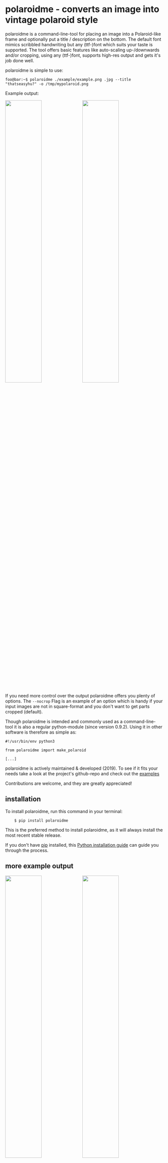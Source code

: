 polaroidme - converts an image into vintage polaroid style
==========================================================

polaroidme is a command-line-tool for placing an image into a
Polaroid-like frame and optionally put a title / description on the bottom.
The default font mimics scribbled handwriting but any (ttf-)font
which suits your taste is supported. The tool offers basic features
like auto-scaling up-/downwards and/or cropping, using any (ttf-)font,
supports high-res output and gets it's job done well.

polaroidme is simple to use:

```console
foo@bar:~$ polaroidme ./example/example.png .jpg --title "thatseasyhu?" -o /tmp/mypolaroid.png
```

Example output:

<img src="/examples/DSCF4700.polaroid.png" width="48%"></img>
<img src="/examples/DSCF6061.polaroid.jpg" width="48%"></img>


If you need more control over the output polaroidme offers you plenty of options.
The `--nocrop` Flag is an example of an option which is handy if your input images
are not in square-format and you don't want to get parts cropped (default).   


Though polaroidme is intended and commonly used as a command-line-tool it is also
a regular python-module (since version 0.9.2). Using it in other software is
therefore as simple as:

```
#!/usr/bin/env python3

from polaroidme import make_polaroid

[...]
```

polaroidme is actively maintained & developed (2019). To see if it fits
your needs take a look at the project's github-repo and check out the
[examples](https://github.com/s3h10r/polaroidme/blob/master/README.md)

Contributions are welcome, and they are greatly appreciated!

installation
------------

To install polaroidme, run this command in your terminal:

```console
    $ pip install polaroidme
```

This is the preferred method to install polaroidme, as it will always install
the most recent stable release.

If you don't have [pip](https://pip.pypa.io) installed, this [Python installation guide](http://docs.python-guide.org/en/latest/starting/installation/) can guide
you through the process.

more example output
-------------------

<img src="/examples/example.corkboard.jpg" width="48%"></img>
<img src="/examples/example2.ps-10.polaroid.jpg" width="48%"></img>
<img src="/examples/DSCF2330.polaroid.nocrop.png" width="48%"></img>
<img src="./examples/DSCF2313.polaroid.nocrop.png" width="48%"></img>

<!-- TODO: add contactsheet example -->

usage
-----

example usage:

```console
foo@bar:~$ polaroidme ./example/example.png .jpg -o /tmp/mypolaroid.png
```

If the `-o, --output` argument is omitted the resulting filename will be the input-filename
extended by the string '.polaroid.' For example:

```console
foo@bar:~$ polaroidme ./example/example.png --size 400 --nocrop --title "--nocrop option"
```

will create the file `./example/example.polaroid.png`.

To view the picture from the console you can use [feh](https://feh.finalrewind.org)
or any image viewer of your choice:

```
foo@bar:~$ feh ./example/example.polaroid.png
```

Use `polaroidme --help` to get a description of all available options:

```
polaroidme - converts an image into vintage polaroid style

Usage:
  polaroidme <source-image> [--output=<filename>] [--title=<str>]
  polaroidme <source-image> [--title=<str>] [--font=<f>] [--output=<filename>]
  polaroidme <source-image> [--size=<n>] [--alignment=<str>] [--title=<str>] [--output=<filename>] [--font=<f>]
  polaroidme <source-image> [--nocrop|--crop] [--title=<str>] [--font=<str>] [--size=<n>] [--output=<filename>] [--alignment=<str>]
  polaroidme <source-image> [--clockwise|--anticlock] [--nocrop|--crop] [--title=<str>] [--font=<f>] [--size=<n>] [--output=<filename>] [--alignment=<str>]


Where:
  source-image    Name of the image file to convert.
  size            Size of the picture-part of the polaroid in pixels (default=800)
  alignment       Used for cropping - specifies the portion of the image
                  to include in the final output.
                  One of 'top', 'left', 'bottom', 'right' or 'center'.
                  'top' and 'left' are synonomous as are 'bottom' and
                  'right'. (default="center").
                  Not of any use if --nocrop option is set.
  title           Defines an optional caption to be displayed at the
                  bottom of the image. (default=None)
  font            Specify (ttf-)font to use (full path!)

Options:
  --nocrop         Rescale the image to fit fullframe in the final output
                   (default="--crop"). btw. alignment is ignored if option is set.
  -o, --output=<s> Defines the name of the outputfile. If omitted a filename
                   based on the original will be used - example:
                   'test.polaroid.png' will be used as filename if input-file is 'test.png'
  -f, --font=<f>   Specify (ttf-)font to use (full path!)
  -s, --size=<s>   Specifiy width of thumbnail in pixels (default=200)
  --clockwise      Rotate the image clockwise before processing
  --anticlockwise  Rotate the image anti-clockwise before processing

  -h, --help       Print this.
      --version    Print version.
```

installation from sources
-------------------------

The sources for polaroidme can be downloaded from the [Github repo](https://github.com/s3h10r/polaroidme).

You can clone the public repository:

```console
    $ git clone https://github.com/s3h10r/polaroidme
```

Once you have a copy of the source, you can install it with:

```
    $ python setup.py install
```


<!--
Instead of installing the software system-wide it's usally best practice to install
it in a python-virtualenv:

```console
foo@bar:~$ python3 -m venv vent_polaroidme
foo@bar:~$ source venv_polaroidme/bin/activate
(venv_polaroidme) foo@bar:~$ pip install polaroidme
[...]
Installing collected packages: polaroidme
  Running setup.py install for polaroidme ... done
Successfully installed polaroidme-0.8.6
(venv_polaroidme) foo@bar:~$ polaroidme
(venv_polaroidme) foo@bar:~$ ...
(venv_polaroidme) foo@bar:~$ deactivate
foo@bar:~$
```
-->

literature
----------

* [Programming Computer Vision with Python](http://programmingcomputervision.com/)

TODO
----

 - custom colors
 - finish contactsheet (feature-branch) and add it to master
 - basic automated testing
 - rewrite corkboard (lab-branch) and add to master
 - option to put a description-text below title
 - eye-candy like distortion filters / blending paper textures


 changelog
 ---------

 **0.9.2**
 - implements convinient argparsing (via docopt)
 - minor bugfixes
 - makes code also usable as a python-module and export `make_polaroid()`-function
 - inits contactsheet-script (thumbnails can be polaroids with filename as caption)
 - testbuild-script
 - updates docs

 **0.9.1**
 - argument alignment omitted if `--nocrop option` is set
 - updates packaging meta-data & docs
 - adds more free fonts. changes default font to [Jakes Handwriting](https://www.dafont.com/jakeshandwriting.font)

 **0.9.0**
 - packaging (pypi)

 **0.8.4**
 - updates usage-string
 - adds correct file encoding (`pydoc3 ./polaroidme`)

 **0.8.2**
 - adds free example fonts (source: https://www.dafont.com/ttf.d592)
 - support for different fonts via argument

 **0.8.0**
 - supports for high-res output (argument size, default=800)
 - adds `--nocrop` option
 - refactoring

 **0.1.0**

 - initial commit based on https://github.com/thegaragelab/pythonutils/tree/master/polaroid
 - converts to python3
